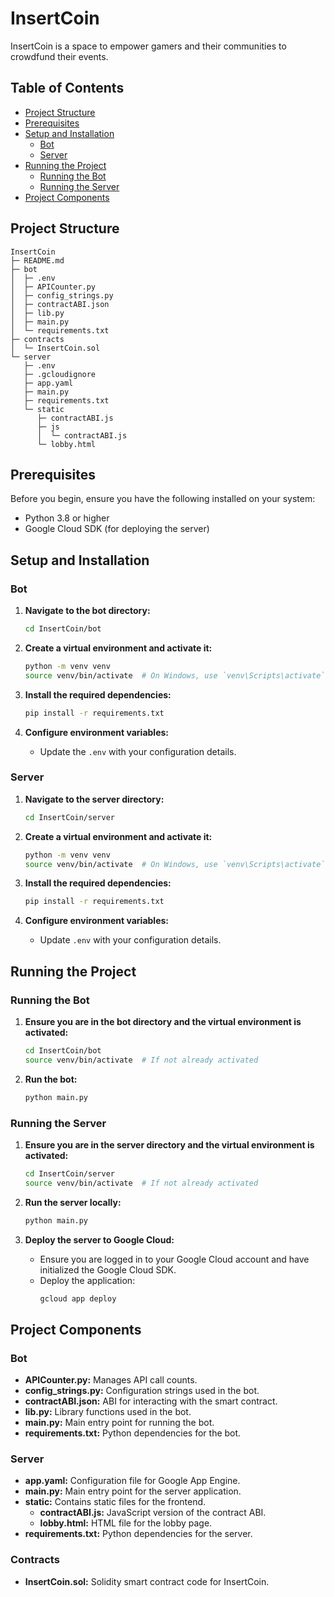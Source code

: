 # InsertCoin

InsertCoin is a space to empower gamers and their communities to crowdfund their events.  

## Table of Contents

- [Project Structure](#project-structure)
- [Prerequisites](#prerequisites)
- [Setup and Installation](#setup-and-installation)
  - [Bot](#bot)
  - [Server](#server)
- [Running the Project](#running-the-project)
  - [Running the Bot](#running-the-bot)
  - [Running the Server](#running-the-server)
- [Project Components](#project-components)

## Project Structure

```
InsertCoin
├─ README.md
├─ bot
│  ├─ .env
│  ├─ APICounter.py
│  ├─ config_strings.py
│  ├─ contractABI.json
│  ├─ lib.py
│  ├─ main.py
│  └─ requirements.txt
├─ contracts
│  └─ InsertCoin.sol
└─ server
   ├─ .env
   ├─ .gcloudignore
   ├─ app.yaml
   ├─ main.py
   ├─ requirements.txt
   └─ static
      ├─ contractABI.js
      ├─ js
      │  └─ contractABI.js
      └─ lobby.html
```

## Prerequisites

Before you begin, ensure you have the following installed on your system:

- Python 3.8 or higher
- Google Cloud SDK (for deploying the server)

## Setup and Installation

### Bot

1. **Navigate to the bot directory:**

   ```bash
   cd InsertCoin/bot
   ```

2. **Create a virtual environment and activate it:**

   ```bash
   python -m venv venv
   source venv/bin/activate  # On Windows, use `venv\Scripts\activate`
   ```

3. **Install the required dependencies:**

   ```bash
   pip install -r requirements.txt
   ```

4. **Configure environment variables:**
   - Update the `.env` with your configuration details.

### Server

1. **Navigate to the server directory:**

   ```bash
   cd InsertCoin/server
   ```

2. **Create a virtual environment and activate it:**

   ```bash
   python -m venv venv
   source venv/bin/activate  # On Windows, use `venv\Scripts\activate`
   ```

3. **Install the required dependencies:**

   ```bash
   pip install -r requirements.txt
   ```

4. **Configure environment variables:**

   - Update `.env` with your configuration details.

## Running the Project

### Running the Bot

1. **Ensure you are in the bot directory and the virtual environment is activated:**

   ```bash
   cd InsertCoin/bot
   source venv/bin/activate  # If not already activated
   ```

2. **Run the bot:**
   ```bash
   python main.py
   ```

### Running the Server

1. **Ensure you are in the server directory and the virtual environment is activated:**

   ```bash
   cd InsertCoin/server
   source venv/bin/activate  # If not already activated
   ```

2. **Run the server locally:**

   ```bash
   python main.py
   ```

3. **Deploy the server to Google Cloud:**
   - Ensure you are logged in to your Google Cloud account and have initialized the Google Cloud SDK.
   - Deploy the application:
     ```bash
     gcloud app deploy
     ```

## Project Components

### Bot

- **APICounter.py:** Manages API call counts.
- **config_strings.py:** Configuration strings used in the bot.
- **contractABI.json:** ABI for interacting with the smart contract.
- **lib.py:** Library functions used in the bot.
- **main.py:** Main entry point for running the bot.
- **requirements.txt:** Python dependencies for the bot.

### Server

- **app.yaml:** Configuration file for Google App Engine.
- **main.py:** Main entry point for the server application.
- **static:** Contains static files for the frontend.
  - **contractABI.js:** JavaScript version of the contract ABI.
  - **lobby.html:** HTML file for the lobby page.
- **requirements.txt:** Python dependencies for the server.

### Contracts

- **InsertCoin.sol:** Solidity smart contract code for InsertCoin.

